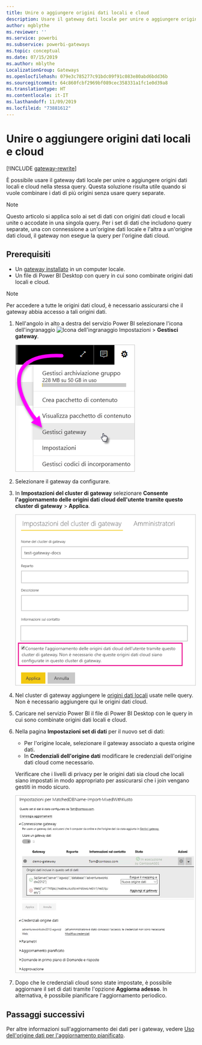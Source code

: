 ```yaml
---
title: Unire o aggiungere origini dati locali e cloud
description: Usare il gateway dati locale per unire o aggiungere origini dati locali e cloud nella stessa query.
author: mgblythe
ms.reviewer: ''
ms.service: powerbi
ms.subservice: powerbi-gateways
ms.topic: conceptual
ms.date: 07/15/2019
ms.author: mblythe
LocalizationGroup: Gateways
ms.openlocfilehash: 079e3c785277c91bdc09f91c083e80abd6bdd36b
ms.sourcegitcommit: 64c860fcbf2969bf089cec358331a1fc1e0d39a8
ms.translationtype: HT
ms.contentlocale: it-IT
ms.lasthandoff: 11/09/2019
ms.locfileid: "73881612"
---
```

# <a name="merge-or-append-on-premises-and-cloud-data-sources"></a>Unire o aggiungere origini dati locali e cloud

[!INCLUDE [gateway-rewrite](includes/gateway-rewrite.md)]

È possibile usare il gateway dati locale per unire o aggiungere origini dati locali e cloud nella stessa query. Questa soluzione risulta utile quando si vuole combinare i dati di più origini senza usare query separate.

>[!NOTE]
>Questo articolo si applica solo ai set di dati con origini dati cloud e locali unite o accodate in una singola query. Per i set di dati che includono query separate, una con connessione a un'origine dati locale e l'altra a un'origine dati cloud, il gateway non esegue la query per l'origine dati cloud.

## <a name="prerequisites"></a>Prerequisiti

- Un [gateway installato](/data-integration/gateway/service-gateway-install) in un computer locale.
- Un file di Power BI Desktop con query in cui sono combinate origini dati locali e cloud.

>[!NOTE]
>Per accedere a tutte le origini dati cloud, è necessario assicurarsi che il gateway abbia accesso a tali origini dati.

1. Nell'angolo in alto a destra del servizio Power BI selezionare l'icona dell'ingranaggio ![Icona dell'ingranaggio Impostazioni](media/service-gateway-mashup-on-premises-cloud/icon-gear.png) > **Gestisci gateway**.

    ![Gestisci gateway](media/service-gateway-mashup-on-premises-cloud/manage-gateways.png)

2. Selezionare il gateway da configurare.

3. In **Impostazioni del cluster di gateway** selezionare **Consente l'aggiornamento delle origini dati cloud dell'utente tramite questo cluster di gateway** > **Applica**.

    ![Aggiornamento tramite il cluster di gateway](media/service-gateway-mashup-on-premises-cloud/refresh-gateway-cluster.png)

4. Nel cluster di gateway aggiungere le [origini dati locali](service-gateway-enterprise-manage-scheduled-refresh.md#add-a-data-source) usate nelle query. Non è necessario aggiungere qui le origini dati cloud.

5. Caricare nel servizio Power BI il file di Power BI Desktop con le query in cui sono combinate origini dati locali e cloud.

6. Nella pagina **Impostazioni set di dati** per il nuovo set di dati:

   - Per l'origine locale, selezionare il gateway associato a questa origine dati.
   - In **Credenziali dell'origine dati** modificare le credenziali dell'origine dati cloud come necessario.

    Verificare che i livelli di privacy per le origini dati sia cloud che locali siano impostati in modo appropriato per assicurarsi che i join vengano gestiti in modo sicuro.

     ![Impostazioni set di dati](media/service-gateway-mashup-on-premises-cloud/dataset-settings.png)

7. Dopo che le credenziali cloud sono state impostate, è possibile aggiornare il set di dati tramite l'opzione **Aggiorna adesso**. In alternativa, è possibile pianificare l'aggiornamento periodico.

## <a name="next-steps"></a>Passaggi successivi

Per altre informazioni sull'aggiornamento dei dati per i gateway, vedere [Uso dell'origine dati per l'aggiornamento pianificato](service-gateway-enterprise-manage-scheduled-refresh.md#use-the-data-source-for-scheduled-refresh).
